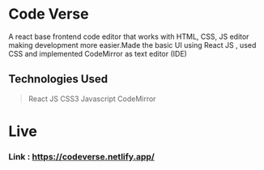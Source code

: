 # Code Verse

A react base frontend code editor that works with HTML, CSS, JS editor making development more easier.Made the basic UI using React JS , used CSS and implemented CodeMirror as text editor (IDE)


## Technologies Used
> React JS
>  CSS3 
>  Javascript 
>  CodeMirror  

# Live
###  Link : https://codeverse.netlify.app/

